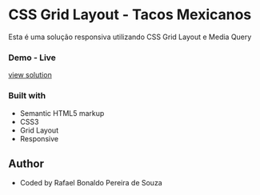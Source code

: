 # CSS Grid Layout - Tacos Mexicanos

Esta é uma solução responsiva utilizando CSS Grid Layout e Media Query

### Demo - Live

<a href="https://rafael-bonaldo.github.io/tacos-mexicanos/">view solution</a>

### Built with

- Semantic HTML5 markup
- CSS3
- Grid Layout
- Responsive

## Author

- Coded by Rafael Bonaldo Pereira de Souza
